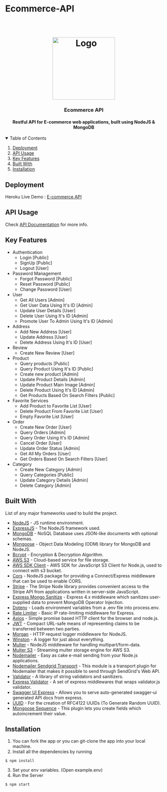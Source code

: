 # Ecommerce-API
<br />
<h1 align="center">
  <a href="https://github.com/AhmedAbdAlRahmanAnwar/Ecommerce-API">
    <img src="https://hackernoon.com/hn-images/1*lAR9Uh_gJ7dp23e0vhy5Hg.png" alt="Logo" width="200" height="200">
  </a>

  <h3 align="center">Ecommerce API</h3>
</h1>

<h4 align="center">Restful API for E-commerce web applications, built using NodeJS &amp; MongoDB</h4>

<!-- TABLE OF CONTENTS -->
<details open="open">
  <summary>Table of Contents</summary>
  <ol>
    <li>
      <a href="#deployment">Deployment</a>
    </li>
    <li>
      <a href="#api-usage">API Usage</a>
    </li>
    <li>
      <a href="#key-features">Key Features</a>
    </li>
    <li>
      <a href="#built-with">Built With</a>
    </li>
    <li>
      <a href="#installation">Installation</a>
    </li>
  </ol>
</details>

## Deployment

Heroku Live Demo :  <a href="https://bazaar-shop-api.herokuapp.com">E-commerce API</a>

## API Usage

Check [API Documentation](https://bazaar-shop-api.herokuapp.com/api-docs/) for more info.

## Key Features

* Authentication
  * Login [Public]
  * SignUp [Public]
  * Logout [User]
* Password Management
  * Forgot Password [Public]
  * Reset Password  [Public]
  * Change Password [User]
* User
  * Get All Users [Admin]
  * Get User Data Using It's ID [Admin]
  * Update User Details [User]
  * Delete User Using It's ID [Admin]
  * Promote User To Admin Using It's ID [Admin]
* Address
  * Add New Address [User]
  * Update Address [User]
  * Delete Address Using It's ID [User]
* Review
  * Create New Review [User]
* Product
  * Query products [Public]
  * Query Product Using It's ID [Public]
  * Create new product [Admin]
  * Update Product Details [Admin]
  * Update Product Main Image [Admin]
  * Delete Product Using It's ID [Admin]
  * Get Products Based On Search Filters [Public]
* Favorite Services
  * Add Product to Favorite List [User]
  * Delete Product From Favorite List [User]
  * Empty Favorite List [User]
* Order
  * Create New Order [User]
  * Query Orders [Admin]
  * Query Order Using It's ID [Admin]
  * Cancel Order [User]
  * Update Order Status [Admin]
  * Get All My Orders [User]
  * Get Orders Based On Search Filters [User]
* Category
  * Create New Category [Admin]
  * Query Categories [Public]
  * Update Category Details [Admin]
  * Delete Category [Admin]


## Built With

List of any major frameworks used to build the project.

* [NodeJS](https://nodejs.org/) - JS runtime environment.
* [ExpressJS](https://expressjs.com/) - The NodeJS framework used.
* [MongoDB](https://www.mongodb.com/) - NoSQL Database uses JSON-like documents with optional schemas.
* [Mongoose](https://mongoosejs.com/) - Object Data Modeling (ODM) library for MongoDB and NodeJS.
* [Bcrypt](https://www.npmjs.com/package/argon2) - Encryption & Decryption Algorithm.
* [AWS S3](https://aws.amazon.com/s3/) - Cloud-based service for file storage.
* [AWS SDK Client](https://www.npmjs.com/package/@aws-sdk/client-s3) - AWS SDK for JavaScript S3 Client for Node.js, used to connect with s3 bucket.
* [Cors](https://www.npmjs.com/package/cors) - NodeJS package for providing a Connect/Express middleware that can be used to enable CORS.
* [Stripe](https://www.npmjs.com/package/stripe) - The Stripe Node library provides convenient access to the Stripe API from applications written in server-side JavaScript.
* [Express Mongo Sanitize](https://www.npmjs.com/package/express-mongo-sanitize) - Express 4.x middleware which sanitizes user-supplied data to prevent MongoDB Operator Injection.
* [Dotenv](https://www.npmjs.com/package/dotenv) - Loads environment variables from a .env file into process.env.
* [Rate Limiter](https://www.npmjs.com/package/express-rate-limit) - Basic IP rate-limiting middleware for Express.
* [Axios](https://www.npmjs.com/package/axios) - Simple promise based HTTP client for the browser and node.js.
* [JWT](https://jwt.io/) - Compact URL-safe means of representing claims to be transferred between two parties.
* [Morgan](https://www.npmjs.com/package/morgan) - HTTP request logger middleware for NodeJS.
* [Winston](https://www.npmjs.com/package/winston) - A logger for just about everything.
* [Multer](https://www.npmjs.com/package/multer) - NodeJS middleware for handling multipart/form-data.
* [Multer S3](https://www.npmjs.com/package/multer-s3) - Streaming multer storage engine for AWS S3.
* [Nodemailer](https://www.npmjs.com/package/nodemailer) - Easy as cake e-mail sending from your Node.js applications.
* [Nodemailer Sendgrid Transport](https://www.npmjs.com/package/nodemailer-sendgrid-transport) - This module is a transport plugin for Nodemailer that makes it possible to send through SendGrid's Web API.
* [Validator](https://www.npmjs.com/package/validator) - A library of string validators and sanitizers.
* [Express Validator](https://www.npmjs.com/package/express-validator) - A set of express middlewares that wraps validator.js validator.
* [Swagger UI Express](https://www.npmjs.com/package/swagger-ui-express) - Allows you to serve auto-generated swagger-ui generated API docs from express.
* [UUID](https://www.npmjs.com/package/uuid) - For the creation of RFC4122 UUIDs (To Generate Random UUID).
* [Mongoose Sequence](https://www.npmjs.com/package/mongoose-sequence) - This plugin lets you create fields which autoincrement their value.

## Installation

1. You can fork the app or you can git-clone the app into your local machine.
2. Install all the dependencies by running
```
$ npm install
```
3. Set your env variables. (Open example.env)
4. Run the Server
```
$ npm start
```
